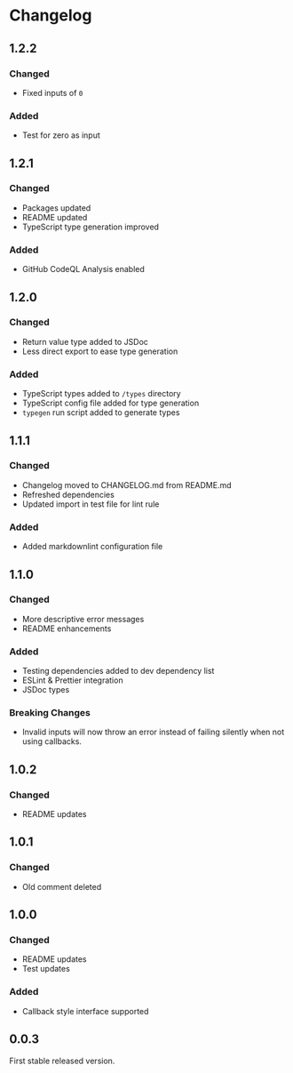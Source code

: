 # Changelog

## 1.2.2

### Changed

- Fixed inputs of `0`

### Added

- Test for zero as input

## 1.2.1

### Changed

- Packages updated
- README updated
- TypeScript type generation improved

### Added

- GitHub CodeQL Analysis enabled

## 1.2.0

### Changed

- Return value type added to JSDoc
- Less direct export to ease type generation

### Added

- TypeScript types added to `/types` directory
- TypeScript config file added for type generation
- `typegen` run script added to generate types

## 1.1.1

### Changed

- Changelog moved to CHANGELOG.md from README.md
- Refreshed dependencies
- Updated import in test file for lint rule

### Added

- Added markdownlint configuration file

## 1.1.0

### Changed

- More descriptive error messages
- README enhancements

### Added

- Testing dependencies added to dev dependency list
- ESLint & Prettier integration
- JSDoc types

### Breaking Changes

- Invalid inputs will now throw an error instead of failing silently when not using callbacks.

## 1.0.2

### Changed

- README updates

## 1.0.1

### Changed

- Old comment deleted

## 1.0.0

### Changed

- README updates
- Test updates

### Added

- Callback style interface supported

## 0.0.3

First stable released version.
